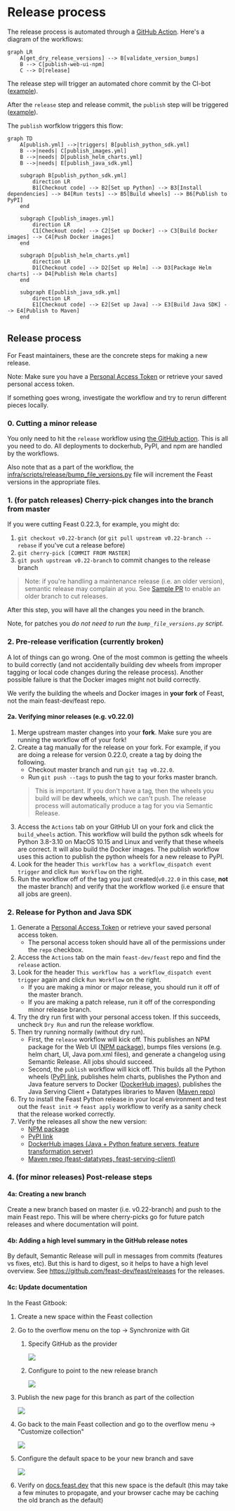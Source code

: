 # Release process

The release process is automated through a [GitHub Action]().
Here's a diagram of the workflows:

```mermaid
graph LR
    A[get_dry_release_versions] --> B[validate_version_bumps]
    B --> C[publish-web-ui-npm]
    C --> D[release]
```

The release step will trigger an automated chore commit by the CI-bot ([example](https://github.com/feast-dev/feast/commit/121617053344117cdbfbb480882b10cc176245ac)).

After the `release` step and release commit, the `publish` step will be triggered ([example](https://github.com/feast-dev/feast/actions/runs/13143995111)). 

The `publish` worfklow triggers this flow:

```mermaid
graph TD
    A[publish.yml] -->|triggers| B[publish_python_sdk.yml]
    B -->|needs| C[publish_images.yml]
    B -->|needs| D[publish_helm_charts.yml]
    B -->|needs| E[publish_java_sdk.yml]

    subgraph B[publish_python_sdk.yml]
        direction LR
        B1[Checkout code] --> B2[Set up Python] --> B3[Install dependencies] --> B4[Run tests] --> B5[Build wheels] --> B6[Publish to PyPI]
    end

    subgraph C[publish_images.yml]
        direction LR
        C1[Checkout code] --> C2[Set up Docker] --> C3[Build Docker images] --> C4[Push Docker images]
    end

    subgraph D[publish_helm_charts.yml]
        direction LR
        D1[Checkout code] --> D2[Set up Helm] --> D3[Package Helm charts] --> D4[Publish Helm charts]
    end

    subgraph E[publish_java_sdk.yml]
        direction LR
        E1[Checkout code] --> E2[Set up Java] --> E3[Build Java SDK] --> E4[Publish to Maven]
    end
```

## Release process

For Feast maintainers, these are the concrete steps for making a new release.

Note: Make sure you have a [Personal Access Token](https://docs.github.com/en/authentication/keeping-your-account-and-data-secure/creating-a-personal-access-token) or retrieve your saved personal access token. 

If something goes wrong, investigate the workflow and try to rerun different pieces locally. 

### 0. Cutting a minor release
You only need to hit the `release` workflow using [the GitHub action](https://github.com/feast-dev/feast/blob/master/.github/workflows/release.yml). This is all you need to do. All deployments to dockerhub, PyPI, and npm are handled by the workflows.

Also note that as a part of the workflow, the [infra/scripts/release/bump_file_versions.py](https://github.com/feast-dev/feast/blob/master/infra/scripts/release/bump_file_versions.py) file will increment the Feast versions in the appropriate files. 

### 1. (for patch releases) Cherry-pick changes into the branch from master
If you were cutting Feast 0.22.3, for example, you might do:
1. `git checkout v0.22-branch` (or `git pull upstream v0.22-branch --rebase` if you've cut a release before)
2. `git cherry-pick [COMMIT FROM MASTER]`
3. `git push upstream v0.22-branch` to commit changes to the release branch

> Note: if you're handling a maintenance release (i.e. an older version), semantic release may complain at you. See 
> [Sample PR](https://github.com/feast-dev/feast/commit/40f2a6e13dd7d2a5ca5bff1af378e8712621d4f2) to enable an older 
> branch to cut releases.

After this step, you will have all the changes you need in the branch.

Note, for patches you *do not need to run the `bump_file_versions.py` script.* 

### 2. Pre-release verification (currently broken)
A lot of things can go wrong. One of the most common is getting the wheels to build correctly (and not accidentally 
building dev wheels from improper tagging or local code changes during the release process).
Another possible failure is that the Docker images might not build correctly.

We verify the building the wheels and Docker images in **your fork** of Feast, not the main feast-dev/feast repo.

#### 2a. Verifying minor releases (e.g. v0.22.0)
1. Merge upstream master changes into your **fork**. Make sure you are running the workflow off of your fork!
2. Create a tag manually for the release on your fork. For example, if you are doing a release for version 0.22.0, create a tag by doing the following.
   - Checkout master branch and run `git tag v0.22.0`.
   - Run `git push --tags` to push the tag to your forks master branch.
   > This is important. If you don't have a tag, then the wheels you build will be **dev wheels**, which we can't 
   > push. The release process will automatically produce a tag for you via Semantic Release.
3. Access the `Actions` tab on your GitHub UI on your fork and click the `build_wheels` action. This workflow will 
   build the python sdk wheels for Python 3.8-3.10 on MacOS 10.15 and Linux and verify that these wheels are correct. It will also build the Docker images.
   The publish workflow uses this action to publish the python wheels for a new release to PyPI.
4. Look for the header `This workflow has a workflow_dispatch event trigger` and click `Run Workflow` on the right.
5. Run the workflow off of the tag you just created(`v0.22.0` in this case, **not** the master branch) and verify that 
   the workflow worked (i.e ensure that all jobs are green).

### 2. Release for Python and Java SDK
1. Generate a [Personal Access Token](https://docs.github.com/en/authentication/keeping-your-account-and-data-secure/creating-a-personal-access-token) or retrieve your saved personal access token.
   * The personal access token should have all of the permissions under the `repo` checkbox.
2. Access the `Actions` tab on the main `feast-dev/feast` repo and find the `release` action.
3. Look for the header `This workflow has a workflow_dispatch event trigger` again and click `Run Workflow` on the right.
   * If you are making a minor or major release, you should run it off of the master branch.
   * If you are making a patch release, run it off of the corresponding minor release branch.
4. Try the dry run first with your personal access token. If this succeeds, uncheck `Dry Run` and run the release workflow.
5. Then try running normally (without dry run). 
   - First, the `release` workflow will kick off. This publishes an NPM package for the Web UI ([NPM package](http://npmjs.com/package/@feast-dev/feast-ui)), 
     bumps files versions (e.g. helm chart, UI, Java pom.xml files), and generate a changelog using Semantic Release.
     All jobs should succeed. 
   - Second, the `publish` workflow will kick off. This builds all the Python wheels ([PyPI link](https://pypi.org/project/feast/), 
     publishes helm charts, publishes the Python and Java feature servers to Docker ([DockerHub images](https://hub.docker.com/u/feastdev)), 
     publishes the Java Serving Client + Datatypes libraries to Maven ([Maven repo](https://mvnrepository.com/artifact/dev.feast))
6. Try to install the Feast Python release in your local environment and test out the `feast init` -> `feast apply` 
   workflow to verify as a sanity check that the release worked correctly.
7. Verify the releases all show the new version:
   - [NPM package](http://npmjs.com/package/@feast-dev/feast-ui)
   - [PyPI link](https://pypi.org/project/feast/)
   - [DockerHub images (Java + Python feature servers, feature transformation server)](https://hub.docker.com/u/feastdev)
   - [Maven repo (feast-datatypes, feast-serving-client)](https://mvnrepository.com/artifact/dev.feast)

### 4. (for minor releases) Post-release steps
#### 4a: Creating a new branch
Create a new branch based on master (i.e. v0.22-branch) and push to the main Feast repo. This will be where 
cherry-picks go for future patch releases and where documentation will point.

#### 4b: Adding a high level summary in the GitHub release notes
By default, Semantic Release will pull in messages from commits (features vs fixes, etc). But this is hard to digest,
so it helps to have a high level overview. See https://github.com/feast-dev/feast/releases for the releases.

#### 4c: Update documentation

In the Feast Gitbook:
1. Create a new space within the Feast collection
2. Go to the overflow menu on the top -> Synchronize with Git
   1. Specify GitHub as the provider

      ![](new_branch_part_1.png)
   2. Configure to point to the new release branch

      ![](new_branch_part_2.png)
3. Publish the new page for this branch as part of the collection

   ![](new_branch_part_3.png)
4. Go back to the main Feast collection and go to the overflow menu -> "Customize collection"

   ![](new_branch_part_3.png)
5. Configure the default space to be your new branch and save

   ![](new_branch_part_5.png)
6. Verify on [docs.feast.dev](http://docs.feast.dev) that this new space is the default (this may take a few minutes to 
   propagate, and your browser cache may be caching the old branch as the default)
